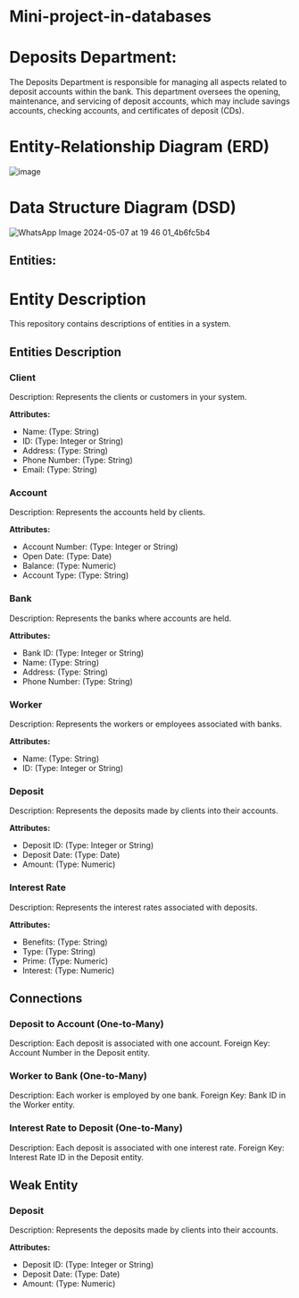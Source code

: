 # Mini-project-in-databases
# Deposits Department:
The Deposits Department is responsible for managing all aspects related to deposit accounts within the bank.
This department oversees the opening, maintenance, and servicing of deposit accounts, which may include savings accounts, checking accounts, and certificates of deposit (CDs).
# Entity-Relationship Diagram (ERD)
![image](https://github.com/yosef147yosef/Mini-project-in-databases/assets/128507240/fd2d8e3e-e683-4aba-99a0-21edd940d4a4)

# Data Structure Diagram (DSD)
![WhatsApp Image 2024-05-07 at 19 46 01_4b6fc5b4](https://github.com/yosef147yosef/Mini-project-in-databases/assets/128507240/66d66744-76a7-41a5-8f9c-378687efc2b0)

## Entities:
# Entity Description

This repository contains descriptions of entities in a system.

## Entities Description

### Client

Description: Represents the clients or customers in your system.

**Attributes:**
- Name: (Type: String)
- ID: (Type: Integer or String)
- Address: (Type: String)
- Phone Number: (Type: String)
- Email: (Type: String)

### Account

Description: Represents the accounts held by clients.

**Attributes:**
- Account Number: (Type: Integer or String)
- Open Date: (Type: Date)
- Balance: (Type: Numeric)
- Account Type: (Type: String)

### Bank

Description: Represents the banks where accounts are held.

**Attributes:**
- Bank ID: (Type: Integer or String)
- Name: (Type: String)
- Address: (Type: String)
- Phone Number: (Type: String)

### Worker

Description: Represents the workers or employees associated with banks.

**Attributes:**
- Name: (Type: String)
- ID: (Type: Integer or String)

### Deposit

Description: Represents the deposits made by clients into their accounts.

**Attributes:**
- Deposit ID: (Type: Integer or String)
- Deposit Date: (Type: Date)
- Amount: (Type: Numeric)

### Interest Rate

Description: Represents the interest rates associated with deposits.

**Attributes:**
- Benefits: (Type: String)
- Type: (Type: String)
- Prime: (Type: Numeric)
- Interest: (Type: Numeric)

## Connections

### Deposit to Account (One-to-Many)

Description: Each deposit is associated with one account.
Foreign Key: Account Number in the Deposit entity.

### Worker to Bank (One-to-Many)

Description: Each worker is employed by one bank.
Foreign Key: Bank ID in the Worker entity.

### Interest Rate to Deposit (One-to-Many)

Description: Each deposit is associated with one interest rate.
Foreign Key: Interest Rate ID in the Deposit entity.

## Weak Entity

### Deposit

Description: Represents the deposits made by clients into their accounts.

**Attributes:**
- Deposit ID: (Type: Integer or String)
- Deposit Date: (Type: Date)
- Amount: (Type: Numeric)


